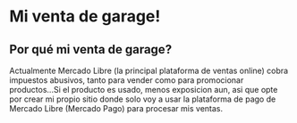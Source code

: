 # Mi venta de garage!

## Por qué mi venta de garage?

Actualmente Mercado Libre (la principal plataforma de ventas online) cobra impuestos abusivos, tanto para vender como para promocionar productos...Si el producto es usado, menos exposicion aun, asi que opte por crear mi propio sitio donde solo voy a usar la plataforma de pago de Mercado Libre (Mercado Pago) para procesar mis ventas.
